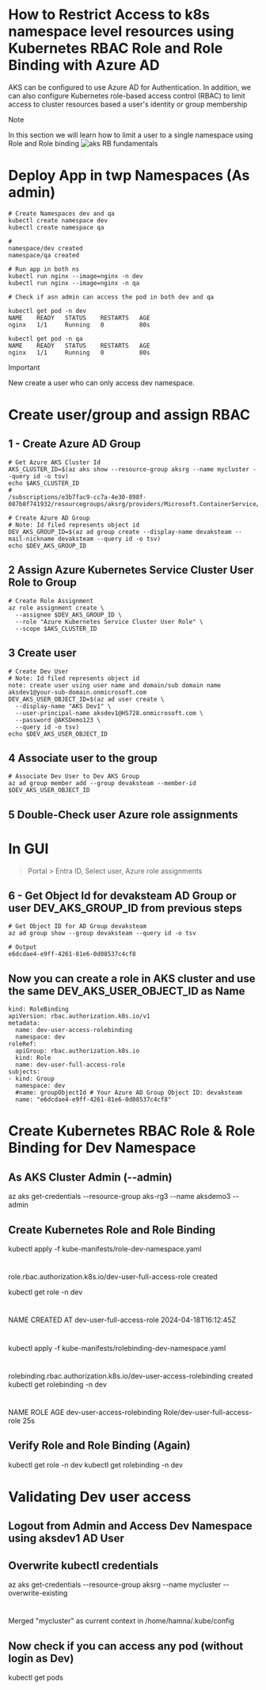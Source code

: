 # How to Restrict Access to k8s namespace level resources using Kubernetes RBAC Role and Role Binding with Azure AD


AKS can be configured to use Azure AD for Authentication.
In addition, we can also configure Kubernetes role-based access control (RBAC) to limit access to cluster resources based a user's identity or group membership

> [!Note]
> In this section we will learn how to limit a user to a single namespace using Role and Role binding
![aks RB fundamentals](https://github.com/wasi-shah/Docker-AKS/assets/51749920/4f39c4be-5568-41cd-a7d9-3f593de0a768)

# Deploy App in twp Namespaces (As admin)
```
# Create Namespaces dev and qa
kubectl create namespace dev
kubectl create namespace qa

# 
namespace/dev created
namespace/qa created

# Run app in both ns
kubectl run nginx --image=nginx -n dev
kubectl run nginx --image=nginx -n qa

# Check if asn admin can access the pod in both dev and qa

kubectl get pod -n dev
NAME    READY   STATUS    RESTARTS   AGE
nginx   1/1     Running   0          80s

kubectl get pod -n qa
NAME    READY   STATUS    RESTARTS   AGE
nginx   1/1     Running   0          80s

```
> [!important]
> New create a user who can only access dev namespace.

# Create user/group and assign RBAC
## 1  - Create Azure AD Group
```
# Get Azure AKS Cluster Id
AKS_CLUSTER_ID=$(az aks show --resource-group aksrg --name mycluster --query id -o tsv)
echo $AKS_CLUSTER_ID
#
/subscriptions/e3b7fac9-cc7a-4e30-898f-087b8f741932/resourcegroups/aksrg/providers/Microsoft.ContainerService/managedClusters/mycluster

# Create Azure AD Group
# Note: Id filed represents object id
DEV_AKS_GROUP_ID=$(az ad group create --display-name devaksteam --mail-nickname devaksteam --query id -o tsv)
echo $DEV_AKS_GROUP_ID
```
## 2 Assign Azure Kubernetes Service Cluster User Role to Group
```
# Create Role Assignment 
az role assignment create \
  --assignee $DEV_AKS_GROUP_ID \
  --role "Azure Kubernetes Service Cluster User Role" \
  --scope $AKS_CLUSTER_ID
```

## 3 Create user 
```
# Create Dev User
# Note: Id filed represents object id
note: create user using user name and domain/sub domain name aksdev1@your-sub-domain.onmicrosoft.com
DEV_AKS_USER_OBJECT_ID=$(az ad user create \
  --display-name "AKS Dev1" \
  --user-principal-name aksdev1@HS728.onmicrosoft.com \
  --password @AKSDemo123 \
  --query id -o tsv)
echo $DEV_AKS_USER_OBJECT_ID 
```
## 4 Associate user to the group
```
# Associate Dev User to Dev AKS Group
az ad group member add --group devaksteam --member-id $DEV_AKS_USER_OBJECT_ID
```
## 5 Double-Check user Azure role assignments
# In GUI
>Portal > Entra ID, Select user, Azure role assignments

## 6 - Get Object Id for devaksteam AD Group or user DEV_AKS_GROUP_ID from previous steps
```
# Get Object ID for AD Group devaksteam
az ad group show --group devaksteam --query id -o tsv

# Output
e6dcdae4-e9ff-4261-81e6-0d08537c4cf8
```
## Now you can create a role in AKS cluster and use the same DEV_AKS_USER_OBJECT_ID as Name
```
kind: RoleBinding
apiVersion: rbac.authorization.k8s.io/v1
metadata:
  name: dev-user-access-rolebinding
  namespace: dev
roleRef:
  apiGroup: rbac.authorization.k8s.io
  kind: Role
  name: dev-user-full-access-role
subjects:
- kind: Group
  namespace: dev
  #name: groupObjectId # Your Azure AD Group Object ID: devaksteam
  name: "e6dcdae4-e9ff-4261-81e6-0d08537c4cf8" 

```

# Create Kubernetes RBAC Role & Role Binding for Dev Namespace
## As AKS Cluster Admin (--admin)
az aks get-credentials --resource-group aks-rg3 --name aksdemo3 --admin

## Create Kubernetes Role and Role Binding
kubectl apply -f kube-manifests/role-dev-namespace.yaml
#
role.rbac.authorization.k8s.io/dev-user-full-access-role created

kubectl get role -n dev
#
NAME                        CREATED AT
dev-user-full-access-role   2024-04-18T16:12:45Z
#

kubectl apply -f kube-manifests/rolebinding-dev-namespace.yaml
#
rolebinding.rbac.authorization.k8s.io/dev-user-access-rolebinding created
kubectl get rolebinding -n dev
#
NAME                          ROLE                             AGE
dev-user-access-rolebinding   Role/dev-user-full-access-role   25s

## Verify Role and Role Binding (Again)
kubectl get role -n dev
kubectl get rolebinding -n dev

# Validating Dev user access 

## Logout from Admin and  Access Dev Namespace using aksdev1 AD User
## Overwrite kubectl credentials
az aks get-credentials --resource-group aksrg --name mycluster --overwrite-existing
#
Merged "mycluster" as current context in /home/hamna/.kube/config

## Now check if you can access any pod (without login as Dev)
kubectl get pods

